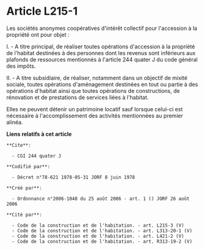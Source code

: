 # Article L215-1

Les sociétés anonymes coopératives d'intérêt collectif pour l'accession à la propriété ont pour objet :

I. - A titre principal, de réaliser toutes opérations d'accession à la propriété de l'habitat destinées à des personnes dont
les revenus sont inférieurs aux plafonds de ressources mentionnés à l'article 244 quater J du code général des impôts.

II. - A titre subsidiaire, de réaliser, notamment dans un objectif de mixité sociale, toutes opérations d'aménagement
destinées en tout ou partie à des opérations d'habitat ainsi que toutes opérations de constructions, de rénovation et de
prestations de services liées à l'habitat.

Elles ne peuvent détenir un patrimoine locatif sauf lorsque celui-ci est nécessaire à l'accomplissement des activités
mentionnées au premier alinéa.

**Liens relatifs à cet article**

	**Cite**:

	  - CGI 244 quater J

	**Codifié par**:

	  - Décret n°78-621 1978-05-31 JORF 8 juin 1978

	**Créé par**:

	  - Ordonnance n°2006-1048 du 25 août 2006 - art. 1 () JORF 26 août 2006

	**Cité par**:

	  - Code de la construction et de l'habitation. - art. L215-3 (V)
	  - Code de la construction et de l'habitation. - art. L313-20-1 (V)
	  - Code de la construction et de l'habitation. - art. L421-2 (V)
	  - Code de la construction et de l'habitation. - art. R313-19-2 (V)
